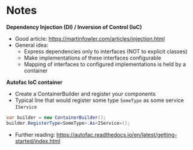 Notes
=====

**Dependency Injection (DI) / Inversion of Control (IoC)**

- Good article: https://martinfowler.com/articles/injection.html
- General idea:
  - Express dependencies only to interfaces (NOT to explicit classes)
  - Make implementations of these interfaces configurable
  - Mapping of interfaces to configured implementations is held by a container

**Autofac IoC container**

- Create a ContainerBuilder and register your components
- Typical line that would register some type `SomeType` as some service `IService`

```csharp
var builder = new ContainerBuilder();
builder.RegisterType<SomeType>.As<IService>();
```

- Further reading: https://autofac.readthedocs.io/en/latest/getting-started/index.html

